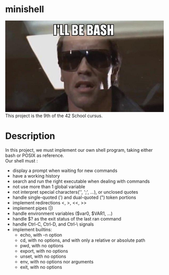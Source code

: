 # minishell
![Project illustration](./illustartion.png "Sarah Connor ?")<br>
This project is the 9th of the 42 School cursus.<br>

# Description
In this project, we must implement our own shell program, taking either bash or POSIX as reference.<br>
Our shell must :<br>
 - display a prompt when waiting for new commands<br>
 - have a working history<br>
 - search and run the right executable when dealing with commands<br>
 - not use more than 1 global variable<br>
 - not interpret special characters('\', ';', ...), or unclosed quotes<br>
 - handle single-quoted (') and dual-quoted (") token portions<br>
 - implement redirections <, >, <<, >><br>
 - implement pipes (|)<br>
 - handle environment variables ($var0, $VAR1, ...)<br>
 - handle $? as the exit status of the last ran command<br>
 - handle Ctrl-C, Ctrl-D, and Ctrl-\ signals<br>
 - implement builtins:<br>
   - echo, with -n option<br>
   - cd, with no options, and with only a relative or absolute path<br>
   - pwd, with no options<br>
   - export, with no options<br>
   - unset, with no options<br>
   - env, with no options nor arguments<br>
   - exit, with no options<br>
